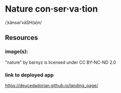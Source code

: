 # Nature con·ser·va·tion
/ˌkänsərˈvāSH(ə)n/


## Resources

### image(s):

"nature" by barnyz is licensed under CC BY-NC-ND 2.0

### link to deployed app

https://deucedadorian.github.io/landing_page/
